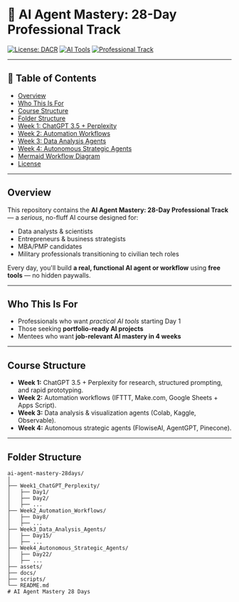 # 🚀 AI Agent Mastery: 28-Day Professional Track

[![License: DACR](https://img.shields.io/badge/license-DACR-blue?style=for-the-badge)](LICENSE)
[![AI Tools](https://img.shields.io/badge/AI-Tools-green?style=for-the-badge&logo=openai)]()
[![Professional Track](https://img.shields.io/badge/Professional%20Track-Yes-orange?style=for-the-badge)]()

---

## 📑 Table of Contents
- [Overview](#overview)
- [Who This Is For](#who-this-is-for)
- [Course Structure](#course-structure)
- [Folder Structure](#folder-structure)
- [Week 1: ChatGPT 3.5 + Perplexity](#week-1-chatgpt-35--perplexity)
- [Week 2: Automation Workflows](#week-2-automation-workflows)
- [Week 3: Data Analysis Agents](#week-3-data-analysis-agents)
- [Week 4: Autonomous Strategic Agents](#week-4-autonomous-strategic-agents)
- [Mermaid Workflow Diagram](#mermaid-workflow-diagram)
- [License](#license)

---

## Overview
This repository contains the **AI Agent Mastery: 28-Day Professional Track** — a *serious*, no-fluff AI course designed for:
- Data analysts & scientists
- Entrepreneurs & business strategists
- MBA/PMP candidates
- Military professionals transitioning to civilian tech roles

Every day, you'll build **a real, functional AI agent or workflow** using **free tools** — no hidden paywalls.

---

## Who This Is For
- Professionals who want *practical AI tools* starting Day 1
- Those seeking **portfolio-ready AI projects**
- Mentees who want **job-relevant AI mastery in 4 weeks**

---

## Course Structure
- **Week 1:** ChatGPT 3.5 + Perplexity for research, structured prompting, and rapid prototyping.
- **Week 2:** Automation workflows (IFTTT, Make.com, Google Sheets + Apps Script).
- **Week 3:** Data analysis & visualization agents (Colab, Kaggle, Observable).
- **Week 4:** Autonomous strategic agents (FlowiseAI, AgentGPT, Pinecone).

---

## Folder Structure
```plaintext
ai-agent-mastery-28days/
│
├── Week1_ChatGPT_Perplexity/
│   ├── Day1/
│   ├── Day2/
│   ├── ...
├── Week2_Automation_Workflows/
│   ├── Day8/
│   ├── ...
├── Week3_Data_Analysis_Agents/
│   ├── Day15/
│   ├── ...
├── Week4_Autonomous_Strategic_Agents/
│   ├── Day22/
│   ├── ...
├── assets/
├── docs/
├── scripts/
└── README.md
# AI Agent Mastery 28 Days 
